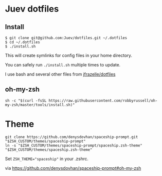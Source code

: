 Juev dotfiles
=============

Install
-------

    $ git clone git@github.com:Juev/dotfiles.git ~/.dotfiles
    $ cd ~/.dotfiles
    $ ./install.sh

This will create symlinks for config files in your home directory.

You can safely run `./install.sh` multiple times to update.

I use bash and several other files from [jfrazelle/dotfiles](https://github.com/jfrazelle/dotfiles)

oh-my-zsh
---------

    sh -c "$(curl -fsSL https://raw.githubusercontent.com/robbyrussell/oh-my-zsh/master/tools/install.sh)"

Theme
=====

    git clone https://github.com/denysdovhan/spaceship-prompt.git "$ZSH_CUSTOM/themes/spaceship-prompt"
    ln -s "$ZSH_CUSTOM/themes/spaceship-prompt/spaceship.zsh-theme" "$ZSH_CUSTOM/themes/spaceship.zsh-theme"

Set `ZSH_THEME="spaceship"` in your .zshrc.

via https://github.com/denysdovhan/spaceship-prompt#oh-my-zsh

